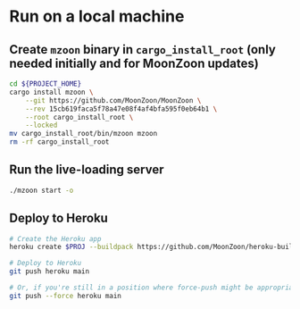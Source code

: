 # Run on a local machine

## Create `mzoon` binary in `cargo_install_root` (only needed initially and for MoonZoon updates)

```bash
cd ${PROJECT_HOME}
cargo install mzoon \
    --git https://github.com/MoonZoon/MoonZoon \
    --rev 15cb619faca5f78a47e08f4af4bfa595f0eb64b1 \
    --root cargo_install_root \
    --locked
mv cargo_install_root/bin/mzoon mzoon
rm -rf cargo_install_root
```

## Run the live-loading server

```bash
./mzoon start -o
```

## Deploy to Heroku

```bash
# Create the Heroku app
heroku create $PROJ --buildpack https://github.com/MoonZoon/heroku-buildpack-moonzoon.git

# Deploy to Heroku
git push heroku main

# Or, if you're still in a position where force-push might be appropriate
git push --force heroku main
```
